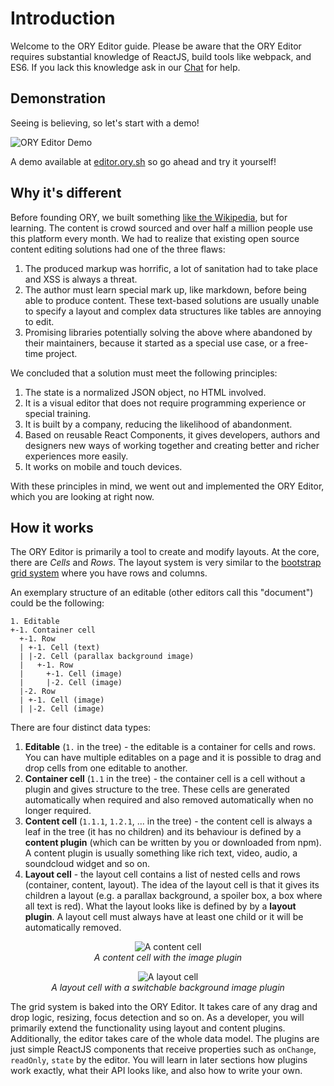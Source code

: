 # Introduction

Welcome to the ORY Editor guide. Please be aware that the ORY Editor requires substantial knowledge of ReactJS, build tools
like webpack, and ES6. If you lack this knowledge ask in our [Chat](https://gitter.im/ory-am/editor) for help.

## Demonstration

Seeing is believing, so let's start with a demo!

![ORY Editor Demo](./images/inline-edit-md.gif)

A demo available at [editor.ory.sh](https://editor.ory.sh/) so go ahead and try it yourself!

## Why it's different

Before founding ORY, we built something [like the Wikipedia](https://de.serlo.org), but for learning. The content is
crowd sourced and over half a million people use this platform every month. We had to realize that existing open source
content editing solutions had one of the three flaws:

1. The produced markup was horrific, a lot of sanitation had to take place and XSS is always a threat.
2. The author must learn special mark up, like markdown, before being able to produce content. These text-based solutions
are usually unable to specify a layout and complex data structures like tables are annoying to edit.
3. Promising libraries potentially solving the above where abandoned by their maintainers, because it started as a special
use case, or a free-time project.

We concluded that a solution must meet the following principles:

1. The state is a normalized JSON object, no HTML involved.
2. It is a visual editor that does not require programming experience or special training.
3. It is built by a company, reducing the likelihood of abandonment.
4. Based on reusable React Components, it gives developers, authors and designers new ways of working together and creating
better and richer experiences more easily.
5. It works on mobile and touch devices.

With these principles in mind, we went out and implemented the ORY Editor, which you are looking at right now.

## How it works

The ORY Editor is primarily a tool to create and modify layouts. At the core, there are *Cells* and *Rows*. The layout
system is very similar to the [bootstrap grid system](http://getbootstrap.com/css/#grid) where you have
rows and columns.

An exemplary structure of an editable (other editors call this "document") could be the following:

```
1. Editable
+-1. Container cell
  +-1. Row
  | +-1. Cell (text)
  | |-2. Cell (parallax background image)
  |   +-1. Row 
  |     +-1. Cell (image)
  |     |-2. Cell (image)
  |-2. Row
  | +-1. Cell (image)
  | |-2. Cell (image)
```

There are four distinct data types:

1. **Editable** (`1.` in the tree) - the editable is a container for cells and rows. You can have multiple editables
on a page and it is possible to drag and drop cells from one editable to another.
2. **Container cell** (`1.1` in the tree) - the container cell is a cell without a plugin and gives structure to the tree.
These cells are generated automatically when required and also removed automatically when no longer required.
3. **Content cell** (`1.1.1`, `1.2.1`, ... in the tree) - the content cell is always a leaf in the tree (it has no children) and its
behaviour is defined by a **content plugin** (which can be written by you or downloaded from npm). A content plugin is usually something
like rich text, video, audio, a soundcloud widget and so on.
4. **Layout cell** - the layout cell contains a list of nested cells and rows (container, content, layout). The idea of the
layout cell is that it gives its children a layout (e.g. a parallax background, a spoiler box, a box where all text is red).
What the layout looks like is defined by by a **layout plugin**. A layout cell must always have at least one child or
it will be automatically removed.

<p>
  <figure align="center">
    <img alt="A content cell" src="./images/content-cell.png"><br>
    <figcaption align="center"><em>A content cell with the image plugin</em></figcaption>
  </figure>
</p>

<p>
  <figure align="center">
    <img alt="A layout cell" src="./images/layout-cell.gif"><br>
    <figcaption align="center"><em>A layout cell with a switchable background image plugin</em></figcaption>
  </figure>
</p>

The grid system is baked into the ORY Editor. It takes care of any drag and drop logic, resizing, focus detection and so
on. As a developer, you will primarily extend the functionality using layout and content plugins. Additionally,
the editor takes care of the whole data model. The plugins are just simple ReactJS components that receive
properties such as `onChange`, `readOnly`, `state` by the editor. You will learn in later sections how plugins
work exactly, what their API looks like, and also how to write your own.
